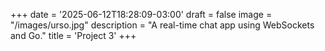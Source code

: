 +++
date = '2025-06-12T18:28:09-03:00'
draft = false
image = "/images/urso.jpg"
description = "A real-time chat app using WebSockets and Go."
title = 'Project 3'
+++

